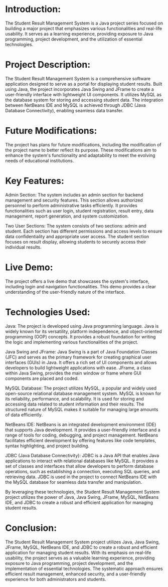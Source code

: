 # Introduction:
The Student Result Management System is a Java project series focused on building a major project that emphasizes various functionalities and real-life usability. It serves as a learning experience, providing exposure to Java programming, project development, and the utilization of essential technologies.

# Project Description:
The Student Result Management System is a comprehensive software application designed to serve as a portal for displaying student results. Built using Java, the project incorporates Java Swing and JFrame to create a user-friendly interface with lightweight UI components. It utilizes MySQL as the database system for storing and accessing student data. The integration between NetBeans IDE and MySQL is achieved through JDBC (Java Database Connectivity), enabling seamless data transfer.

# Future Modifications:
The project has plans for future modifications, including the modification of the project name to better reflect its purpose. These modifications aim to enhance the system's functionality and adaptability to meet the evolving needs of educational institutions.

# Key Features:
Admin Section: The system includes an admin section for backend management and security features. This section allows authorized personnel to perform administrative tasks efficiently. It provides functionalities such as user login, student registration, result entry, data management, report generation, and system customization.

Two User Sections: The system consists of two sections: admin and student. Each section has different permissions and access levels to ensure data confidentiality and appropriate user access. The student section focuses on result display, allowing students to securely access their individual results.

# Live Demo:
The project offers a live demo that showcases the system's interface, including login and navigation functionalities. This demo provides a clear understanding of the user-friendly nature of the interface.

# Technologies Used:
Java: The project is developed using Java programming language. Java is widely known for its versatility, platform independence, and object-oriented programming (OOP) concepts. It provides a robust foundation for writing the logic and implementing various functionalities of the project.

Java Swing and JFrame: Java Swing is a part of Java Foundation Classes (JFC) and serves as the primary framework for creating graphical user interfaces (GUIs) in Java. It offers a rich set of UI components and allows developers to build lightweight applications with ease. JFrame, a class within Java Swing, provides the main window or frame where GUI components are placed and coded.

MySQL Database: The project utilizes MySQL, a popular and widely used open-source relational database management system. MySQL is known for its reliability, performance, and scalability. It is used for storing and accessing data related to student information and their results. The structured nature of MySQL makes it suitable for managing large amounts of data efficiently.

NetBeans IDE: NetBeans is an integrated development environment (IDE) that supports Java development. It provides a user-friendly interface and a range of tools for coding, debugging, and project management. NetBeans facilitates efficient development by offering features like code templates, syntax highlighting, and project building.

JDBC (Java Database Connectivity): JDBC is a Java API that enables Java applications to interact with relational databases like MySQL. It provides a set of classes and interfaces that allow developers to perform database operations, such as establishing a connection, executing SQL queries, and retrieving data. JDBC is used in the project to connect NetBeans IDE with the MySQL database for seamless data transfer and manipulation.

By leveraging these technologies, the Student Result Management System project utilizes the power of Java, Java Swing, JFrame, MySQL, NetBeans IDE, and JDBC to create a robust and efficient application for managing student results.

# Conclusion:
The Student Result Management System project utilizes Java, Java Swing, JFrame, MySQL, NetBeans IDE, and JDBC to create a robust and efficient application for managing student results. With its emphasis on real-life usability, the project serves as a valuable learning experience, providing exposure to Java programming, project development, and the implementation of essential technologies. The systematic approach ensures efficient result management, enhanced security, and a user-friendly experience for both administrators and students.

